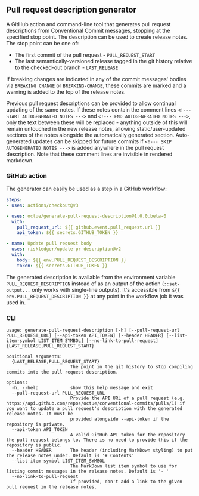 ## Pull request description generator
A GitHub action and command-line tool that generates pull request descriptions from Conventional Commit messages,
stopping at the specified stop point. The description can be used to create release notes. The stop point can be one of:
* The first commit of the pull request - `PULL_REQUEST_START`
* The last semantically-versioned release tagged in the git history relative to the checked-out branch - `LAST_RELEASE`

If breaking changes are indicated in any of the commit messages' bodies via `BREAKING CHANGE` or `BREAKING-CHANGE`,
these commits are marked and a warning is added to the top of the release notes.

Previous pull request descriptions can be provided to allow continual updating of the same notes. If these notes contain
the comment lines `<!--- START AUTOGENERATED NOTES --->` and `<!--- END AUTOGENERATED NOTES --->`, only the text between
these will be replaced - anything outside of this will remain untouched in the new release notes, allowing
static/user-updated sections of the notes alongside the automatically generated section. Auto-generated updates can be
skipped for future commits if `<!--- SKIP AUTOGENERATED NOTES --->` is added anywhere in the pull request description.
Note that these comment lines are invisible in rendered markdown.

### GitHub action
The generator can easily be used as a step in a GitHub workflow:

```yaml
steps:
- uses: actions/checkout@v3

- uses: octue/generate-pull-request-description@1.0.0.beta-0
  with:
    pull_request_url: ${{ github.event.pull_request.url }}
    api_token: ${{ secrets.GITHUB_TOKEN }}

- name: Update pull request body
  uses: riskledger/update-pr-description@v2
  with:
    body: ${{ env.PULL_REQUEST_DESCRIPTION }}
    token: ${{ secrets.GITHUB_TOKEN }}
```

The generated description is available from the environment variable `PULL_REQUEST_DESCRIPTION` instead of as an output
of the action (`::set-output...` only works with single-line outputs). It's accessible from
`${{ env.PULL_REQUEST_DESCRIPTION }}` at any point in the workflow job it was used in.

### CLI
```shell
usage: generate-pull-request-description [-h] [--pull-request-url PULL_REQUEST_URL] [--api-token API_TOKEN] [--header HEADER] [--list-item-symbol LIST_ITEM_SYMBOL] [--no-link-to-pull-request] {LAST_RELEASE,PULL_REQUEST_START}

positional arguments:
  {LAST_RELEASE,PULL_REQUEST_START}
                        The point in the git history to stop compiling commits into the pull request description.

options:
  -h, --help            show this help message and exit
  --pull-request-url PULL_REQUEST_URL
                        Provide the API URL of a pull request (e.g. https://api.github.com/repos/octue/conventional-commits/pulls/1) if you want to update a pull request's description with the generated release notes. It must be
                        provided alongside --api-token if the repository is private.
  --api-token API_TOKEN
                        A valid GitHub API token for the repository the pull request belongs to. There is no need to provide this if the repository is public.
  --header HEADER       The header (including MarkDown styling) to put the release notes under. Default is '# Contents'
  --list-item-symbol LIST_ITEM_SYMBOL
                        The MarkDown list item symbol to use for listing commit messages in the release notes. Default is '- '
  --no-link-to-pull-request
                        If provided, don't add a link to the given pull request in the release notes.

```

